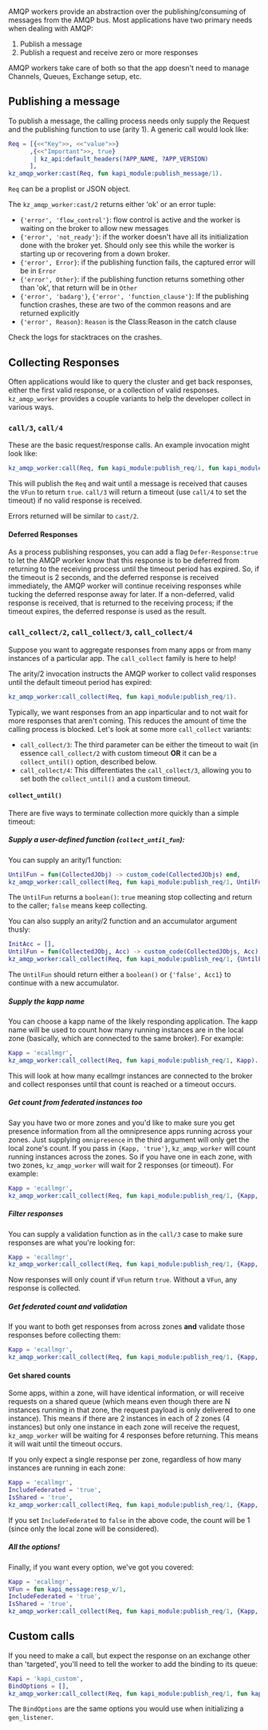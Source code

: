 AMQP workers provide an abstraction over the publishing/consuming of messages from the AMQP bus. Most applications have two primary needs when dealing with AMQP:

1. Publish a message
2. Publish a request and receive zero or more responses

AMQP workers take care of both so that the app doesn't need to manage Channels, Queues, Exchange setup, etc.

## Publishing a message

To publish a message, the calling process needs only supply the Request and the publishing function to use (arity 1). A generic call would look like:

```erlang
Req = [{<<"Key">>, <<"value">>}
      ,{<<"Important">>, true}
       | kz_api:default_headers(?APP_NAME, ?APP_VERSION)
      ],
kz_amqp_worker:cast(Req, fun kapi_module:publish_message/1).
```

`Req` can be a proplist or JSON object.

The `kz_amqp_worker:cast/2` returns either 'ok' or an error tuple:

* `{'error', 'flow_control'}`: flow control is active and the worker is waiting on the broker to allow new messages
* `{'error', 'not_ready'}`: if the worker doesn't have all its initialization done with the broker yet. Should only see this while the worker is starting up or recovering from a down broker.
* `{'error', Error}`: if the publishing function fails, the captured error will be in `Error`
* `{'error', Other}`: if the publishing function returns something other than 'ok', that return will be in `Other`
* `{'error', 'badarg'}`, `{'error', 'function_clause'}`: If the publishing function crashes, these are two of the common reasons and are returned explicitly
* `{'error', Reason}`: `Reason` is the Class:Reason in the catch clause

Check the logs for stacktraces on the crashes.

## Collecting Responses

Often applications would like to query the cluster and get back responses, either the first valid response, or a collection of valid responses. `kz_amqp_worker` provides a couple variants to help the developer collect in various ways.

### `call/3`, `call/4`

These are the basic request/response calls. An example invocation might look like:

```erlang
kz_amqp_worker:call(Req, fun kapi_module:publish_req/1, fun kapi_module:resp_v/1).
```

This will publish the `Req` and wait until a message is received that causes the `VFun` to return `true`. `call/3` will return a timeout (use `call/4` to set the timeout) if no valid response is received.

Errors returned will be similar to `cast/2`.

#### Deferred Responses

As a process publishing responses, you can add a flag `Defer-Response:true` to let the AMQP worker know that this response is to be deferred from returning to the receiving process until the timeout period has expired. So, if the timeout is 2 seconds, and the deferred response is received immediately, the AMQP worker will continue receiving responses while tucking the deferred response away for later. If a non-deferred, valid response is received, that is returned to the receiving process; if the timeout expires, the deferred response is used as the result.

### `call_collect/2`, `call_collect/3`, `call_collect/4`

Suppose you want to aggregate responses from many apps or from many instances of a particular app. The `call_collect` family is here to help!

The arity/2 invocation instructs the AMQP worker to collect valid responses until the default timeout period has expired:

```erlang
kz_amqp_worker:call_collect(Req, fun kapi_module:publish_req/1).
```

Typically, we want responses from an app inparticular and to not wait for more responses that aren't coming.
This reduces the amount of time the calling process is blocked. Let's look at some more `call_collect` variants:

* `call_collect/3`: The third parameter can be either the timeout to wait (in essence `call_collect/2` with custom timeout **OR** it can be a `collect_until()` option, described below.
* `call_collect/4`: This differentiates the `call_collect/3`, allowing you to set both the `collect_until()` and a custom timeout.

#### `collect_until()`

There are five ways to terminate collection more quickly than a simple timeout:

##### Supply a user-defined function (`collect_until_fun`):

You can supply an arity/1 function:

```erlang
UntilFun = fun(CollectedJObj) -> custom_code(CollectedJObjs) end,
kz_amqp_worker:call_collect(Req, fun kapi_module:publish_req/1, UntilFun).
```

The `UntilFun` returns a `boolean()`: `true` meaning stop collecting and return to the caller; `false` means keep collecting.

You can also supply an arity/2 function and an accumulator argument thusly:

```erlang
InitAcc = [],
UntilFun = fun(CollectedJObj, Acc) -> custom_code(CollectedJObjs, Acc) end,
kz_amqp_worker:call_collect(Req, fun kapi_module:publish_req/1, {UntilFun, InitAcc}).
```

The `UntilFun` should return either a `boolean()` or `{'false', Acc1}` to continue with a new accumulator.

##### Supply the kapp name

You can choose a kapp name of the likely responding application. The kapp name will be used to count how many running instances are in the local zone (basically, which are connected to the same broker). For example:

```erlang
Kapp = 'ecallmgr',
kz_amqp_worker:call_collect(Req, fun kapi_module:publish_req/1, Kapp).
```

This will look at how many ecallmgr instances are connected to the broker and collect responses until that count is reached or a timeout occurs.

##### Get count from federated instances too

Say you have two or more zones and you'd like to make sure you get presence information from all the omnipresence apps running across your zones. Just supplying `omnipresence` in the third argument will only get the local zone's count. If you pass in `{Kapp, 'true'}`, `kz_amqp_worker` will count running instances across the zones. So if you have one in each zone, with two zones, `kz_amqp_worker` will wait for 2 responses (or timeout). For example:

```erlang
Kapp = 'ecallmgr',
kz_amqp_worker:call_collect(Req, fun kapi_module:publish_req/1, {Kapp, 'true'}).
```

##### Filter responses

You can supply a validation function as in the `call/3` case to make sure responses are what you're looking for:

```erlang
Kapp = 'ecallmgr',
kz_amqp_worker:call_collect(Req, fun kapi_module:publish_req/1, {Kapp, fun kapi_module:resp_v/1}).
```

Now responses will only count if `VFun` return `true`. Without a `VFun`, any response is collected.

##### Get federated count and validation

If you want to both get responses from across zones **and** validate those responses before collecting them:

```erlang
Kapp = 'ecallmgr',
kz_amqp_worker:call_collect(Req, fun kapi_module:publish_req/1, {Kapp, fun kapi_module:resp_v/1, 'true'}).
```

#### Get shared counts

Some apps, within a zone, will have identical information, or will receive requests on a shared queue (which means even though there are N instances running in that zone, the request payload is only delivered to one instance). This means if there are 2 instances in each of 2 zones (4 instances) but only one instance in each zone will receive the request, `kz_amqp_worker` will be waiting for 4 responses before returning. This means it will wait until the timeout occurs.

If you only expect a single response per zone, regardless of how many instances are running in each zone:

```erlang
Kapp = 'ecallmgr',
IncludeFederated = 'true',
IsShared = 'true',
kz_amqp_worker:call_collect(Req, fun kapi_module:publish_req/1, {Kapp, IncludeFederated, IsShared}).
```

If you set `IncludeFederated` to `false` in the above code, the count will be 1 (since only the local zone will be considered).

##### All the options!

Finally, if you want every option, we've got you covered:

```erlang
Kapp = 'ecallmgr',
VFun = fun kapi_message:resp_v/1,
IncludeFederated = 'true',
IsShared = 'true',
kz_amqp_worker:call_collect(Req, fun kapi_module:publish_req/1, {Kapp, VFun, IncludeFederated, IsShared}).
```

## Custom calls

If you need to make a call, but expect the response on an exchange other than 'targeted', you'll need to tell the worker to add the binding to its queue:

```erlang
Kapi = 'kapi_custom',
BindOptions = [],
kz_amqp_worker:call_collect(Req, fun kapi_module:publish_req/1, fun kapi_custom:resp_v/1, {Kapi, BindOptions}).
```

The `BindOptions` are the same options you would use when initializing a `gen_listener`.
